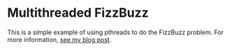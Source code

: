 # Multithreaded FizzBuzz

This is a simple example of using pthreads to do the FizzBuzz problem.
For more information, [see my blog
post](http://brianshourd.com/posts/2013-10-18-multithreaded-fizzbuzz.html).
